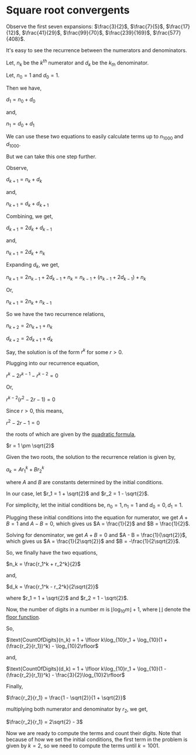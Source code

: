 # Square root convergents
Observe the first seven expansions: $\frac{3}{2}$, $\frac{7}{5}$, $\frac{17}{12}$, $\frac{41}{29}$, $\frac{99}{70}$, $\frac{239}{169}$, $\frac{577}{408}$.

It's easy to see the recurrence between the numerators and denominators.

Let, $n_k$ be the $k^{th}$ numerator and $d_k$ be the $k_{th}$ denominator.

Let, $n_0 = 1$ and $d_0 = 1$.

Then we have,

$d_1 = n_0 + d_0$

and,

$n_1 = d_0 + d_1$

We can use these two equations to easily calculate terms up to $n_{1000}$ and $d_{1000}$.

But we can take this one step further.

Observe,

$d_{k + 1} = n_k + d_k$

and,

$n_{k + 1} = d_k + d_{k + 1}$

Combining, we get,

$d_{k + 1} = 2d_k + d_{k - 1}$

and,

$n_{k + 1} = 2d_k + n_k$

Expanding $d_k$, we get,

$n_{k + 1} = 2n_{k - 1} + 2d_{k - 1} + n_k = n_{k - 1} + (n_{k - 1} + 2d_{k - 1}) + n_k$

Or,

$n_{k + 1} = 2n_k + n_{k - 1}$

So we have the two recurrence relations,

$n_{k + 2} = 2n_{k + 1} + n_k$

$d_{k + 2} = 2d_{k + 1} + d_k$

Say, the solution is of the form $r^k$ for some $r > 0$.

Plugging into our recurrence equation,

$r^k - 2r^{k - 1} - r^{k - 2} = 0$

Or,

$r^{k - 2}(r^2 - 2r - 1) = 0$

Since $r > 0$, this means,

$r^2 - 2r - 1 = 0$

the roots of which are given by the [quadratic formula](https://en.wikipedia.org/wiki/Quadratic_formula),

$r = 1 \pm \sqrt{2}$

Given the two roots, the solution to the recurrence relation is given by,

$a_k = Ar_1^k + Br_2^k$

where $A$ and $B$ are constants determined by the initial conditions.

In our case, let $r_1 = 1 + \sqrt{2}$ and $r_2 = 1 - \sqrt{2}$.

For simplicity, let the initial conditions be, $n_0 = 1, n_1 = 1$ and $d_0 = 0, d_1 = 1$.

Plugging these initial conditions into the equation for numerator, we get $A + B = 1$ and $A - B = 0$, which gives us $A = \frac{1}{2}$ and $B = \frac{1}{2}$.

Solving for denominator, we get $A + B = 0$ and $A - B = \frac{1}{\sqrt{2}}$, which gives us $A = \frac{1}{2\sqrt{2}}$ and $B = -\frac{1}{2\sqrt{2}}$.

So, we finally have the two equations,

$n_k = \frac{r_1^k + r_2^k}{2}$

and,

$d_k = \frac{r_1^k - r_2^k}{2\sqrt{2}}$

where $r_1 = 1 + \sqrt{2}$ and $r_2 = 1 - \sqrt{2}$.

Now, the number of digits in a number $m$ is $\lfloor{\log_{10}m\rfloor} + 1$, where $\lfloor\rfloor$ denote the [floor function](https://en.wikipedia.org/wiki/Floor_and_ceiling_functions).

So,

$\text{CountOfDigits}(n_k) = 1 + \lfloor k\log_{10}r_1 + \log_{10}(1 + (\frac{r_2}{r_1})^k) - \log_{10}2\rfloor$

and,

$\text{CountOfDigits}(d_k) = 1 + \lfloor k\log_{10}r_1 + \log_{10}(1 - (\frac{r_2}{r_1})^k) - \frac{3}{2}\log_{10}2\rfloor$

Finally,

$\frac{r_2}{r_1} = \frac{1 - \sqrt{2}}{1 + \sqrt{2}}$

multiplying both numerator and denominator by $r_2$, we get,

$\frac{r_2}{r_1} = 2\sqrt{2} - 3$

Now we are ready to compute the terms and count their digits. Note that because of how we set the initial conditions, the first term in the problem is given by $k = 2$, so we need to compute the terms until $k = 1001$.
